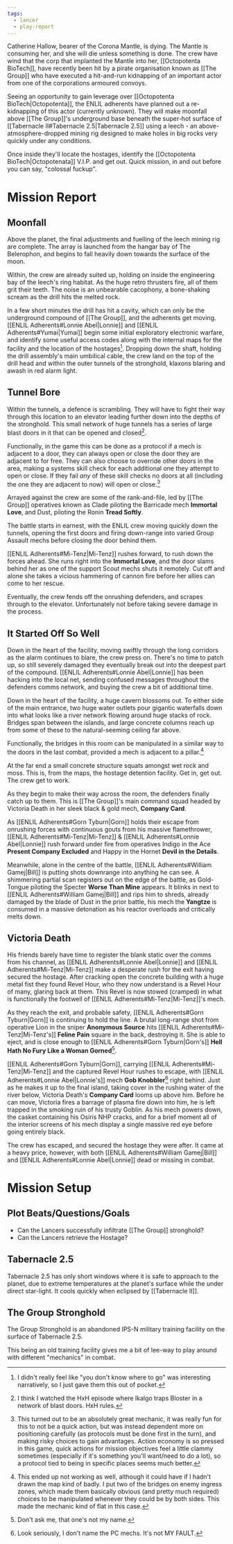 ```yaml
---
tags:
  - lancer
  - play-report
---
```


Catherine Hallow, bearer of the Corona Mantle, is dying. The Mantle is consuming her, and she will die unless something is done. The crew have wind that the corp that implanted the Mantle into her, [[Octopotenta BioTech]], have recently been hit by a pirate organisation known as [[The Group]] who have executed a hit-and-run kidnapping of an important actor from one of the corporations armoured convoys.

Seeing an opportunity to gain leverage over [[Octopotenta BioTech|Octopotenta]], the ENLIL adherents have planned out a re-kidnapping of this actor (currently unknown). They will make moonfall above [[The Group]]'s underground base beneath the super-hot surface of [[Tabernacle II#Tabernacle 2.5|Tabernacle 2.5]] using a leech - an above-atmosphere-dropped mining rig designed to make holes in big rocks very quickly under any conditions.

Once inside they'll locate the hostages, identify the [[Octopotenta BioTech|Octopotenata]] V.I.P. and get out. Quick mission, in and out before you can say, "colossal fuckup".

# Mission Report

## Moonfall

Above the planet, the final adjustments and fuelling of the leech mining rig are complete. The array is launched from the hangar bay of The Belerophon, and begins to fall heavily down towards the surface of the moon.

Within, the crew are already suited up, holding on inside the engineering bay of the leech's ring habitat. As the huge retro thrusters fire, all of them grit their teeth. The noise is an unbearable cacophony, a bone-shaking scream as the drill hits the melted rock.

In a few short minutes the drill has hit a cavity, which can only be the underground compound of [[The Group]], and the adherents get moving. [[ENLIL Adherents#Lonnie Abel|Lonnie]] and [[ENLIL Adherents#Yumai|Yumai]] begin some initial exploratory electronic warfare, and identify some useful access codes along with the internal maps for the facility and the location of the hostages[^3]. Dropping down the shaft, holding the drill assembly's main umbilical cable, the crew land on the top of the drill head and within the outer tunnels of the stronghold, klaxons blaring and awash in red alarm light.

## Tunnel Bore

Within the tunnels, a defence is scrambling. They will have to fight their way through this location to an elevator leading further down into the depths of the stronghold. This small network of huge tunnels has a series of large blast doors in it that can be opened and closed[^1].

Functionally, in the game this can be done as a protocol if a mech is adjacent to a door, they can always open or close the door they are adjacent to for free. They can also choose to override other doors in the area, making a systems skill check for each additional one they attempt to open or close. If they fail _any_ of these skill checks no doors at all (including the one they are adjacent to now) will open or close.[^2]

Arrayed against the crew are some of the rank-and-file, led by [[The Group]] operatives known as Clade piloting the Barricade mech **Immortal Love**, and Dust, piloting the Ronin **Tread Softly**.

The battle starts in earnest, with the ENLIL crew moving quickly down the tunnels, opening the first doors and firing down-range into varied Group Assault mechs before closing the door behind them.

[[ENLIL Adherents#Mi-Tenz|Mi-Tenz]] rushes forward, to rush down the forces ahead. She runs right into the **Immortal Love**, and the door slams behind her as one of the support Scout mechs shuts it remotely. Cut off and alone she takes a vicious hammering of cannon fire before her allies can come to her rescue.

Eventually, the crew fends off the onrushing defenders, and scrapes through to the elevator. Unfortunately not before taking severe damage in the process.

## It Started Off So Well

Down in the heart of the facility, moving swiftly through the long corridors as the alarm continues to blare, the crew press on. There's no time to patch up, so still severely damaged they eventually break out into the deepest part of the compound. [[ENLIL Adherents#Lonnie Abel|Lonnie]] has been hacking into the local net, sending confused messages throughout the defenders comms network, and buying the crew a bit of additional time.

Down in the heart of the facility, a huge cavern blossoms out. To either side of the main entrance, two huge water outlets pour gigantic waterfalls down into what looks like a river network flowing around huge stacks of rock. Bridges span between the islands, and large concrete columns reach up from some of these to the natural-seeming ceiling far above.

Functionally, the bridges in this room can be manipulated in a similar way to the doors in the last combat, provided a mech is adjacent to a pillar.[^4]

At the far end a small concrete structure squats amongst wet rock and moss. This is, from the maps, the hostage detention facility. Get in, get out. The crew get to work.

As they begin to make their way across the room, the defenders finally catch up to them. This is [[The Group]]'s main command squad headed by Victoria Death in her sleek black & gold mech, **Company Card**.

As [[ENLIL Adherents#Gorn Tyburn|Gorn]] holds their escape from onrushing forces with continuous gouts from his massive flamethrower, [[ENLIL Adherents#Mi-Tenz|Mi-Tenz]] &  [[ENLIL Adherents#Lonnie Abel|Lonnie]] rush forward under fire from operatives Indigo in the Ace **Present Company Excluded** and Happy in the Hornet **Devil in the Details**.

Meanwhile, alone in the centre of the battle, [[ENLIL Adherents#William Gamej|Bill]] is putting shots downrange into anything he can see. A shimmering partial scan registers out on the edge of the battle, as Gold-Tongue piloting the Specter **Worse Than Mine** appears. It blinks in next to [[ENLIL Adherents#William Gamej|Bill]] and rips him to shreds, already damaged by the blade of Dust in the prior battle, his mech the **Yangtze** is consumed in a massive detonation as his reactor overloads and critically melts down.

## Victoria Death

His friends barely have time to register the blank static over the comms from his channel, as [[ENLIL Adherents#Lonnie Abel|Lonnie]] and [[ENLIL Adherents#Mi-Tenz|Mi-Tenz]] make a desperate rush for the exit having secured the hostage. After cracking open the concrete building with a huge metal fist they found Revel Hour, who they now understand is a Revel Hour of many, glaring back at them. This Revel is now stowed (cramped) in what is functionally the footwell of [[ENLIL Adherents#Mi-Tenz|Mi-Tenz]]'s mech.

As they reach the exit, and probable safety, [[ENLIL Adherents#Gorn Tyburn|Gorn]] is continuing to hold the line. A brutal long-range shot from operative Lion in the sniper **Anonymous Source** hits [[ENLIL Adherents#Mi-Tenz|Mi-Tenz's]] **Feline Pain** square in the back, destroying it. She is able to eject, and is close enough to [[ENLIL Adherents#Gorn Tyburn|Gorn's]] **Hell Hath No Fury Like a Woman Gorned**[^5].

[[ENLIL Adherents#Gorn Tyburn|Gorn]], carrying [[ENLIL Adherents#Mi-Tenz|Mi-Tenz]] and the captured Revel Hour rushes to escape, with [[ENLIL Adherents#Lonnie Abel|Lonnie's]] mech **Gob Knobbler**[^6] right behind. Just as he makes it up to the final island, taking cover in the rushing water of the river below, Victoria Death's **Company Card** looms up above him. Before he can move, Victoria fires a barrage of plasma fire down into him, he is left trapped in the smoking ruin of his trusty Goblin. As his mech powers down, the casket containing his Osiris NHP cracks, and for a brief moment all of the interior screens of his mech display a single massive red eye before going entirely black.

The crew has escaped, and secured the hostage they were after. It came at a heavy price, however, with both [[ENLIL Adherents#William Gamej|Bill]] and [[ENLIL Adherents#Lonnie Abel|Lonnie]] dead or missing in combat.

# Mission Setup

## Plot Beats/Questions/Goals
- Can the Lancers successfully infiltrate [[The Group]] stronghold?
- Can the Lancers retrieve the Hostage?

## Tabernacle 2.5
Tabernacle 2.5 has only short windows where it is safe to approach to the planet, due to extreme temperatures at the planet's surface while the under direct star-light. It cools quickly when eclipsed by [[Tabernacle II]].

## The Group Stronghold
The Group Stronghold is an abandoned IPS-N military training facility on the surface of Tabernacle 2.5.

This being an old training facility gives me a bit of lee-way to play around with different "mechanics" in combat.

[^1]: I think I watched the HxH episode where Ikalgo traps Bloster in a network of blast doors. HxH rules.

[^2]: This turned out to be an absolutely great mechanic, it was really fun for this to not be a quick action, but was instead dependent more on positioning carefully (as protocols must be done first in the turn), and making risky choices to gain advantages. Action economy is so pressed in this game, quick actions for mission objectives feel a little clammy sometimes (especially if it's something you'll want/need to do a lot), so a protocol tied to being in specific places seems much better.

[^3]: I didn't really feel like "you don't know where to go" was interesting narratively, so I just gave them this out of pocket.

[^4]: This ended up not working as well, although it could have if I hadn't drawn the map kind of badly. I put two of the bridges on enemy ingress zones, which made them basically obvious (and pretty much required) choices to be manipulated whenever they could be by both sides. This made the mechanic kind of flat in this case.

[^5]: Don't ask me, that one's not my name.

[^6]: Look seriously, I don't name the PC mechs. It's not MY FAULT.
